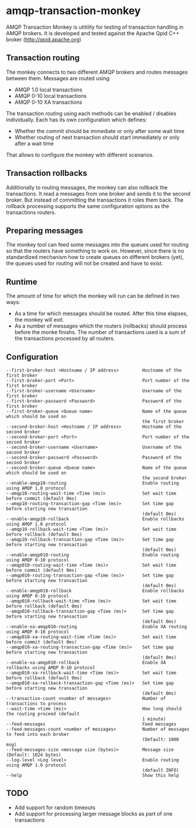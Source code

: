 # amqp-transaction-monkey

AMQP Transaction Monkey is utitility for testing of transaction handling in AMQP brokers. It is developed and tested against the Apache Qpid C++ broker (http://qpid.apache.org) 

##  Transaction routing

The monkey connects to two different AMQP brokers and routes messages between them. Messages are routed using:
- AMQP 1.0 local transactions
- AMQP 0-10 local transactions
- AMQP 0-10 XA transactions

The transaction routing using each methods can be enabled / disables individually. Each has its own configuration which defines:
- Whether the commit should be immediate or only after some wait time
- Whether routing of next transaction should start immediately or only after a wait time

That allows to configure the monkey with different scenarios.

## Transaction rollbacks

Additionally to routing messages, the monkey can also rollback the transactions. It read a messages from one broker and sends it to the second broker. But instead of committing the transactions it roles them back. The rollback processing supports the same configuration options as the transactions routers.

## Preparing messages

The monkey tool can feed some messages into the queues used for routing so that the routers have something to work on. However, since there is no standardized mechanism how to create queues on different brokers (yet), the queues used for routing will not be created and have to exist.

## Runtime

The amount of time for which the monkey will run can be defined in two ways:
- As a time for which messages should be routed. After this time elapses, the monkey will exit.
- As a number of messages which the routers (rollbacks) should process before the monke finishs. The number of transactions used is a sum of the transactions processed by all routers.

## Configuration

    --first-broker-host <Hostname / IP address>         Hostname of the first broker
    --first-broker-port <Port>                          Port number of the first broker
    --first-broker-username <Username>                  Username of the first broker
    --first-broker-password <Password>                  Password of the first broker
    --first-broker-queue <Queue name>                   Name of the queue which should be used on
                                                        the first broker
    --second-broker-host <Hostname / IP address>        Hostname of the second broker
    --second-broker-port <Port>                         Port number of the second broker
    --second-broker-username <Username>                 Username of the second broker
    --second-broker-password <Password>                 Password of the second broker
    --second-broker-queue <Queue name>                  Name of the queue which should be used on
                                                        the second broker
    --enable-amqp10-routing                             Enable routing using AMQP 1.0 protocol
    --amqp10-routing-wait-time <Time (ms)>              Set wait time before commit (default 0ms)
    --amqp10-routing-transaction-gap <Time (ms)>        Set time gap before starting new transaction
                                                        (default 0ms)
    --enable-amqp10-rollback                            Enable rollbacks using AMQP 1.0 protocol
    --amqp10-rollback-wait-time <Time (ms)>             Set wait time before rollback (default 0ms)
    --amqp10-rollback-transaction-gap <Time (ms)>       Set time gap before starting new transaction
                                                        (default 0ms)
    --enable-amqp010-routing                            Enable routing using AMQP 0-10 protocol
    --amqp010-routing-wait-time <Time (ms)>             Set wait time before commit (default 0ms)
    --amqp010-routing-transaction-gap <Time (ms)>       Set time gap before starting new transaction
                                                        (default 0ms)
    --enable-amqp010-rollback                           Enable rollbacks using AMQP 0-10 protocol
    --amqp010-rollback-wait-time <Time (ms)>            Set wait time before rollback (default 0ms)
    --amqp010-rollback-transaction-gap <Time (ms)>      Set time gap before starting new transaction
                                                        (default 0ms)
    --enable-xa-amqp010-routing                         Enable XA routing using AMQP 0-10 protocol
    --amqp010-xa-routing-wait-time <Time (ms)>          Set wait time before commit (default 0ms)
    --amqp010-xa-routing-transaction-gap <Time (ms)>    Set time gap before starting new transaction
                                                        (default 0ms)
    --enable-xa-amqp010-rollback                        Enable XA rollbacks using AMQP 0-10 protocol
    --amqp010-xa-rollback-wait-time <Time (ms)>         Set wait time before rollback (default 0ms)
    --amqp010-xa-rollback-transaction-gap <Time (ms)>   Set time gap before starting new transaction
                                                        (default 0ms)
    --transaction-count <number of messages>            Number of transactions to process
    --wait-time <time (ms)>                             How long should the routing proceed (default
                                                        1 minute)
    --feed-messages                                     Feed messages
    --feed-messages-count <number of messages>          Number of messages to feed into each broker
                                                        (Default: 1000 msg)
    --feed-messages-size <message size (bytes)>         Message size (Default: 1024 bytes)
    --log-level <Log level>                             Enable routing using AMQP 1.0 protocol
                                                        (default INFO)
    --help                                              Show this help

##  TODO

- Add support for random timeouts
- Add support for processing larger message blocks as part of one transactions